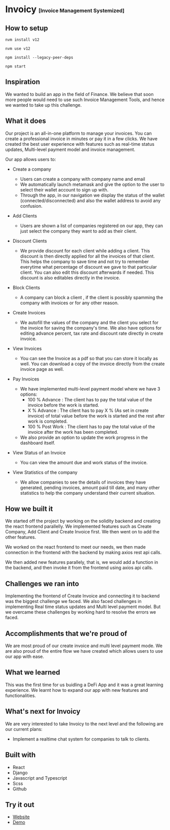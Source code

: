 # Invoicy <span style="font-size:medium;">[Invoice Management Systemized]</span>

## How to setup

`nvm install v12`

`nvm use v12`   

`npm install --legacy-peer-deps`

`npm start`

## Inspiration

We wanted to build an app in the field of Finance. We believe that soon more people would need to use such Invoice Management Tools, and hence we wanted to take up this challenge.

## What it does

Our project is an all-in-one platform to manage your invoices. You can create a professional invoice in minutes or pay it in a few clicks. We have created the best user experience with features such as real-time status updates, Multi-level payment model and invoice management.

Our app allows users to:

- Create a company
  - Users can create a company with company name and email
  - We automatically launch metamask and give the option to the user to select their wallet account to sign up with.
  - Through the app, in our navigation we display the status of the wallet (connected/disconnected) and also the wallet address to avoid any confusion.
  
- Add Clients
  - Users are shown a list of companies registered on our app, they can just select the company they want to add as their client.
  
- Discount Clients
  - We provide discount for each client while adding a client. This discount is then directly applied for all the invoices of that client. This helps the company to save time and not try to remember everytime what percentage of discount we gave to that particular client. You can also edit this discount afterwards if needed. This discount is also editables directly in the invoice.
  
- Block Clients
  - A company can block a client , if the client is possibly spamming the company with invoices or for any other reason.
- Create Invoices
  - We autofill the values of the company and the client you select for the invoice for saving the company's time. We also have options for editing advance percent, tax rate and discount rate directly in create invoice.
  
- View Invoices
  - You can see the Invoice as a pdf so that you can store it locally as well. You can download a copy of the invoice directly from the create invoice page as well.

- Pay Invoices
  - We have implemented multi-level payment model where we have 3 options:
    - 100 % Advance : The client has to pay the total value of the invoice before the work is started.
    - X % Advance : The client has to pay X % (As set in create invoice) of total value before the work is started and the rest after work is completed.
    - 100 % Post Work : The client has to pay the total value of the invoice after the work has been completed.
  - We also provide an option to update the work progress in the dashboard itself.
  
- View Status of an Invoice
  - You can view the amount due and work status of the invoice.
- View Statistics of the company
  - We allow companies to see the details of invoices they have generated, pending invoices, amount paid till date, and many other statistics to help the company understand their current situation.

## How we built it

We started off the project by working on the solidity backend and creating the react frontend parallelly. We implemented features such as Create Company, Add Client and Create Invoice first. We then went on to add the other features.

We worked on the react frontend to meet our needs, we then made connection in the frontend with the backend by making axios rest api calls.

We then added new features parallely, that is, we would add a function in the backend, and then invoke it from the frontend using axios api calls.

## Challenges we ran into 

Implementing the frontend of Create Invoice and connecting it to backend was the biggest challenge we faced. We also faced challenges in implementing Real time status updates and Multi level payment model. But we overcame these challenges by working hard to resolve the errors we faced.

## Accomplishments that we're proud of

We are most proud of our create invoice and multi level payment mode. We are also proud of the entire flow we have created which allows users to use our app with ease.

## What we learned

This was the first time for us buidling a DeFi App and it was a great learning experience. We learnt how to expand our app with new features and functionalities.

## What's next for Invoicy

We are very interested to take Invoicy to the next level and the following are our current plans:

- Implement a realtime chat system for companies to talk to clients.

## Built with

- React
- Django
- Javascript and Typescript
- Scss
- Github

## Try it out

- [Website](https://invoicy-dapp.netlify.app/)
- [Demo]()